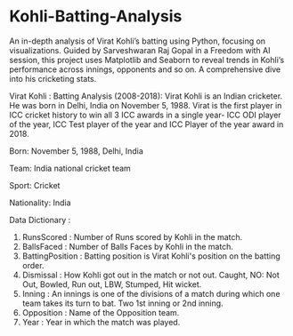 # Kohli-Batting-Analysis
An in-depth analysis of Virat Kohli’s batting using Python, focusing on visualizations. Guided by Sarveshwaran Raj Gopal in a Freedom with AI session, this project uses Matplotlib and Seaborn to reveal trends in Kohli’s performance across innings, opponents and so on. A comprehensive dive into his cricketing stats.

Virat Kohli : Batting Analysis (2008-2018):
Virat Kohli is an Indian cricketer. He was born in Delhi, India on November 5, 1988. Virat is the first player in ICC cricket history to win all 3 ICC awards in a single year- ICC ODI player of the year, ICC Test player of the year and ICC Player of the year award in 2018.

Born: November 5, 1988, Delhi, India

Team: India national cricket team

Sport: Cricket

Nationality: India

Data Dictionary :

1. RunsScored : Number of Runs scored by Kohli in the match.
2. BallsFaced : Number of Balls Faces by Kohli in the match.
3. BattingPosition : Batting position is Virat Kohli's position on the batting order.
4. Dismissal : How Kohli got out in the match or not out. Caught, NO: Not Out, Bowled, Run out, LBW, Stumped, Hit wicket.
5. Inning : An innings is one of the divisions of a match during which one team takes its turn to bat. Two 1st inning or 2nd inning.
6. Opposition : Name of the Opposition team.
7. Year : Year in which the match was played.
